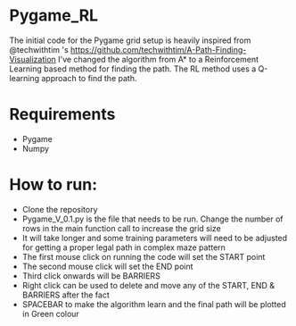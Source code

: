 # Pygame_RL

The initial code for the Pygame grid setup is heavily inspired from @techwithtim 's https://github.com/techwithtim/A-Path-Finding-Visualization
I've changed the algorithm from A* to a Reinforcement Learning based method for finding the path. The RL method uses a Q-learning approach to find the path.

# Requirements
- Pygame
- Numpy

# How to run:
- Clone the repository
- Pygame_V_0.1.py is the file that needs to be run. Change the number of rows in the main function call to increase the grid size
- It will take longer and some training parameters will need to be adjusted for getting a proper legal path in complex maze pattern
- The first mouse click on running the code will set the START point
- The second mouse click will set the END point
- Third click onwards will be BARRIERS
- Right click can be used to delete and move any of the START, END & BARRIERS after the fact
- SPACEBAR to make the algorithm learn and the final path will be plotted in Green colour
